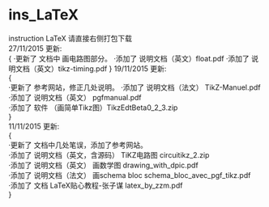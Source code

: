# ins_LaTeX
instruction LaTeX
请直接右侧打包下载  
27/11/2015 更新:  
  {
  ·更新了 文档中 画电路图部分。
  ·添加了 说明文档（英文）float.pdf 
  ·添加了 说明文档（英文）tikz-timing.pdf
  }
19/11/2015 更新:  
  {  
  ·更新了 参考网站，修正几处说明。
  ·添加了 说明文档（法文） TikZ-Manuel.pdf  
  ·添加了 说明文档（英文） pgfmanual.pdf  
  ·添加了 软件 （画简单Tikz图）TikzEdtBeta0_2_3.zip  
  }  
11/11/2015 更新:   
  {  
  ·更新了 文档中几处笔误，添加了参考网站。  
  ·添加了 说明文档（英文，含源码） TiKZ电路图 circuitikz_2.zip   
  ·添加了 说明文档（英文） 画数学图 drawing_with_dpic.pdf  
  ·添加了 说明文档（法文） 画schema bloc schema_bloc_avec_pgf_tikz.pdf  
  ·添加了 文档 LaTeX贴心教程-张子谋 latex_by_zzm.pdf  
  }
